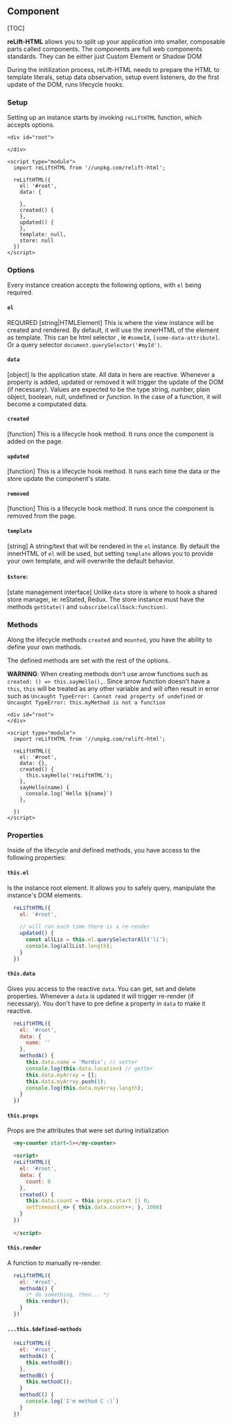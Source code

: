 ## Component

[TOC]

**reLift-HTML** allows you to split up your application into smaller, composable parts called components. The components are full web components standards. They can be either just Custom Element or Shadow DOM



During the initilization process, reLift-HTML needs to prepare the HTML to template literals, setup data observation, setup event listeners, do the first update of the DOM, runs lifecycle hooks.


### Setup

Setting up an instance starts by invoking `reLiftHTML` function, which accepts options.


```
<div id="root">

</div>

<script type="module">
  import reLiftHTML from '//unpkg.com/relift-html';

  reLiftHTML({
    el: '#root',
    data: {

    },
    created() {
    },
    updated() {
    },
    template: null,
    store: null
  })
</script>
```

### Options

Every instance creation accepts the following options, with `el` being required.


#### **`el`**
REQUIRED [string|HTMLElement] 
This is where the view instance will be created and rendered. By default, it will use the innerHTML of the element as template.
This can be html selector , ie `#someId`, `[some-data-attribute]`. Or a query selector `document.querySelector('#myId')`. 


####  **`data`**
[object]
Is the application state. All data in here are reactive. Whenever a property is added, updated or removed it will trigger the update of the DOM (if necessary).
Values are expected to be the type string, number, plain object, boolean, null, undefined or *function*. 
In the case of a function, it will become a computated data.

#### **`created`**
[function]
This is a lifecycle hook method. It runs once the component is added on the page. 

#### **`updated`**
[function]
This is a lifecycle hook method. It runs each time the data or the store update the component's state. 

#### **`removed`**
[function]
This is a lifecycle hook method. It runs once the component is removed from the page. 

#### **`template`**
[string] 
A string/text that will be rendered in the `el` instance. By default the innerHTML of `el` will be used, but setting `template` allows you to provide your own template, and will overwrite the default behavior.  

#### **`$store`**: 
[state management interface]
Unlike `data` store is where to hook a shared store manager, ie: reStated, Redux. The store instance must have the methods `getState()` and `subscribe(callback:function)`. 


### Methods

Along the lifecycle methods `created` and `mounted`, you have the ability to define your own methods.

The defined methods are set with the rest of the options.

**WARNING**: 
When creating methods don't use arrow functions such as `created: () => this.sayHello(),`. Since arrow function doesn't have a `this`, `this` will be treated as any other variable and will often result in error such as `Uncaught TypeError: Cannot read property of undefined` or `Uncaught TypeError: this.myMethod is not a function` 

```
<div id="root">
</div>

<script type="module">
  import reLiftHTML from '//unpkg.com/relift-html';

  reLiftHTML({
    el: '#root',
    data: {},
    created() {
      this.sayHello('reLiftHTML');
    },
    sayHello(name) {
      console.log(`Hello ${name}`)
    },

  })
</script>
```


### Properties

Inside of the lifecycle and defined methods, you have access to the following properties:

#### **`this.el`**
Is the instance root element. It allows you to safely query, manipulate the instance's DOM elements.

```js
  reLiftHTML({
    el: '#root',

    // will run each time there is a re-render
    updated() {
      const allLis = this.el.querySelectorAll('li');
      console.log(allList.length);
    }
  })
```

#### **`this.data`** 
Gives you access to the reactive `data`. You can get, set and delete properties.
Whenever a `data` is updated it will trigger re-render (if necessary). You don't have to pre define a property in `data` to make it reactive.


```js
  reLiftHTML({
    el: '#root',
    data: {
      name: ''
    },
    methodA() {
      this.data.name = 'Mardix'; // setter
      console.log(this.data.location) // getter
      this.data.myArray = [];
      this.data.myArray.push(1);
      console.log(this.data.myArray.length);
    }
  })
```

#### **`this.props`**

Props are the attributes that were set during initialization

```html
  <my-counter start=5></my-counter>

  <script>
  reLiftHTML({
    el: '#root',
    data: {
      count: 0
    },
    created() {
      this.data.count = this.props.start || 0;
      setTimeout(_=> { this.data.count++; }, 1000)
    }
  })  
  
  </script>
```


#### **`this.render`**
A function to manually re-render.

```js
  reLiftHTML({
    el: '#root',
    methodA() {
      /* do something, then... */
      this.render();
    }
  })
```

#### **`...this.$defined-methods`** 

```js
  reLiftHTML({
    el: '#root',
    methodA() {
      this.methodB();
    },
    methodB() {
      this.methodC();
    }
    methodC() {
      console.log(`I'm method C :)`)
    }
  })
```